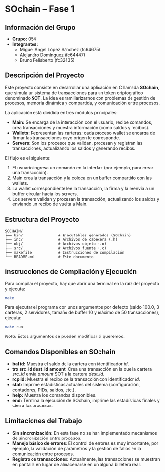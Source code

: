# SOchain – Fase 1

## Información del Grupo  
- **Grupo:** 054  
- **Integrantes:**  
  - Miguel Ángel López Sánchez (fc64675)  
  - Alejandro Domínguez (fc64447)  
  - Bruno Felisberto (fc32435)

## Descripción del Proyecto  
Este proyecto consiste en desarrollar una aplicación en C llamada **SOchain**, que simula un sistema de transacciones para un token criptográfico denominado **SOT**. La idea es familiarizarnos con problemas de gestión de procesos, memoria dinámica y compartida, y comunicación entre procesos.

La aplicación está dividida en tres módulos principales:  
- **Main:** Se encarga de la interacción con el usuario, recibe comandos, crea transacciones y muestra información (como saldos y recibos).  
- **Wallets:** Representan las carteras; cada proceso wallet se encarga de firmar las transacciones cuyo origen le corresponde.  
- **Servers:** Son los procesos que validan, procesan y registran las transacciones, actualizando los saldos y generando recibos.

El flujo es el siguiente:  
1. El usuario ingresa un comando en la interfaz (por ejemplo, para crear una transacción).  
2. Main crea la transacción y la coloca en un buffer compartido con las wallets.  
3. La wallet correspondiente lee la transacción, la firma y la reenvía a un buffer circular hacia los servers.  
4. Los servers validan y procesan la transacción, actualizando los saldos y enviando un recibo de vuelta a Main.

## Estructura del Proyecto

```
SOCHAIN/
├── bin/                # Ejecutables generados (SOchain)
├── inc/                # Archivos de cabecera (.h)
├── obj/                # Archivos objeto (.o)
├── src/                # Archivos fuente (.c)
├── makefile            # Instrucciones de compilación
└── README.md           # Este documento
```

## Instrucciones de Compilación y Ejecución  
Para compilar el proyecto, hay que abrir una terminal en la raíz del proyecto y ejecuta:

```bash
make
```

Para ejecutar el programa con unos argumentos por defecto (saldo 100.0, 3 carteras, 2 servidores, tamaño de buffer 10 y máximo de 50 transacciones), ejecuta:

```bash
make run
```

*Nota:* Estos argumentos se pueden modificar si queremos.

## Comandos Disponibles en SOchain  
- **bal id:** Muestra el saldo de la cartera con identificador *id*.  
- **trx src_id dest_id amount:** Crea una transacción en la que la cartera *src_id* envía *amount* SOT a la cartera *dest_id*.  
- **rcp id:** Muestra el recibo de la transacción con identificador *id*.  
- **stat:** Imprime estadísticas actuales del sistema (configuración, contadores, PIDs, saldos, etc.).  
- **help:** Muestra los comandos disponibles.  
- **end:** Termina la ejecución de SOchain, imprime las estadísticas finales y cierra los procesos.

## Limitaciones del Trabajo  
- **Sin sincronización:** En esta fase no se han implementado mecanismos de sincronización entre procesos.
- **Manejo básico de errores:** El control de errores es muy importante, por ejemplo, la validación de parámetros y la gestión de fallos en la comunicación entre procesos.
- **Registro de transacciones:** Actualmente, las transacciones se muestran en pantalla en lugar de almacenarse en un alguna billetera real.

